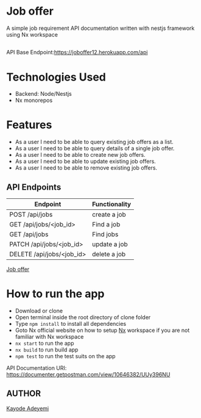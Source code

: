 # Job offer

A simple job requirement API documentation written with nestjs framework using Nx workspace

##

API Base Endpoint:https://joboffer12.herokuapp.com/api

# Technologies Used

- Backend: Node/Nestjs
- Nx monorepos

# Features

- As a user I need to be able to query existing job offers as a list.
- As a user I need to be able to query details of a single job offer.
- As a user I need to be able to create new job offers.
- As a user I need to be able to update existing job offers.
- As a user I need to be able to remove existing job offers.

## API Endpoints

| Endpoint                   | Functionality |
| -------------------------- | ------------- |
| POST /api/jobs            | create a job  |
| GET /api/jobs/\<job_id>    | Find a job    |
| GET /api/jobs              | Find jobs     |
| PATCH /api/jobs/\<job_id>  | update a job  |
| DELETE /api/jobs/\<job_id> | delete a job  |

[Job offer](https://documenter.getpostman.com/view/10646382/UUy396NU)

# How to run the app

- Download or clone
- Open terminal inside the root directory of clone folder
- Type `npm install` to install all dependencies
- Goto Nx official website on how to setup [Nx](<(https://nx.dev/l/n/nest/overview)>) workspace if you are not familiar with Nx workspace
- `nx start` to run the app
- `nx build` to run build app
- `npm test` to run the test suits on the app

API Documentation URI: https://documenter.getpostman.com/view/10646382/UUy396NU

## AUTHOR

[Kayode Adeyemi](https://github.com/karosi12)
